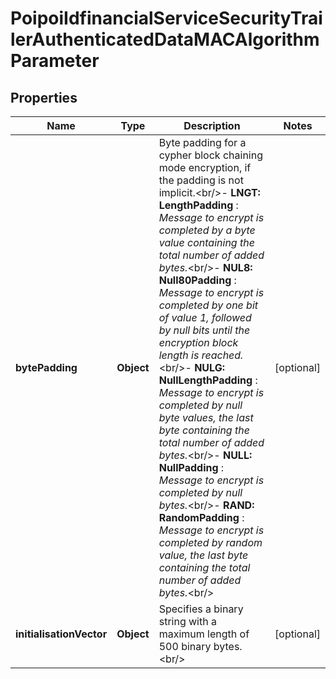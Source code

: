 # PoipoiIdfinancialServiceSecurityTrailerAuthenticatedDataMACAlgorithmParameter

## Properties
Name | Type | Description | Notes
------------ | ------------- | ------------- | -------------
**bytePadding** | **Object** | Byte padding for a cypher block chaining mode encryption, if the padding is not implicit.&lt;br/&gt;- **LNGT: LengthPadding**  : *Message to encrypt is completed by a byte value containing the total number of added bytes.*&lt;br/&gt;- **NUL8: Null80Padding**  : *Message to encrypt is completed by one bit of value 1, followed by null bits until the encryption block length is reached.*&lt;br/&gt;- **NULG: NullLengthPadding**  : *Message to encrypt is completed by null byte values, the last byte containing the total number of added bytes.*&lt;br/&gt;- **NULL: NullPadding**  : *Message to encrypt is completed by null bytes.*&lt;br/&gt;- **RAND: RandomPadding**  : *Message to encrypt is completed by random value, the last byte containing the total number of added bytes.*&lt;br/&gt; |  [optional]
**initialisationVector** | **Object** | Specifies a binary string with a maximum length of 500 binary bytes.&lt;br/&gt; |  [optional]
